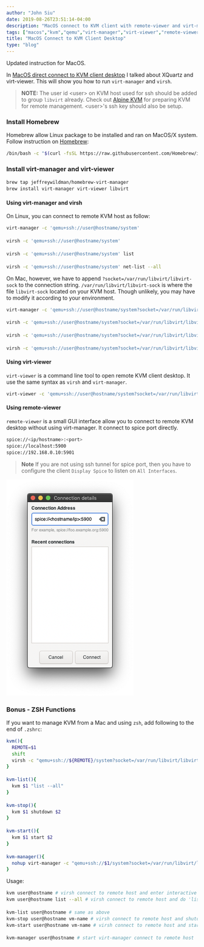 ```yaml
---
author: "John Siu"
date: 2019-08-26T23:51:14-04:00
description: "MacOS connect to KVM client with remote-viewer and virt-manager."
tags: ["macos","kvm","qemu","virt-manager","virt-viewer","remote-viewer","zsh","how-to","command-line"]
title: "MacOS Connect to KVM Client Desktop"
type: "blog"
---
```

Updated instruction for MacOS.
<!--more-->

In [MacOS direct connect to KVM client desktop](/blog/macos-kvm-remote-viewer/) I talked about XQuartz and virt-viewer. This will show you how to run `virt-manager` and `virsh`.

> **NOTE:** The user id \<user\> on KVM host used for ssh should be added to group `libvirt` already. Check out [Alpine KVM](/blog/alpine-kvm/) for preparing KVM for remote management. \<user\>'s ssh key should also be setup.

### Install Homebrew

Homebrew allow Linux package to be installed and ran on MacOS/X system. Follow instruction on [Homebrew](//brew.sh):

```sh
/bin/bash -c "$(curl -fsSL https://raw.githubusercontent.com/Homebrew/install/master/install.sh)"
```

### Install virt-manager and virt-viewer

```sh
brew tap jeffreywildman/homebrew-virt-manager
brew install virt-manager virt-viewer libvirt
```

#### Using virt-manager and virsh

On Linux, you can connect to remote KVM host as follow:

```sh
virt-manager -c 'qemu+ssh://user@hostname/system'

virsh -c 'qemu+ssh://user@hostname/system'

virsh -c 'qemu+ssh://user@hostname/system' list

virsh -c 'qemu+ssh://user@hostname/system' net-list --all
```

On Mac, however, we have to append `?socket=/var/run/libvirt/libvirt-sock` to the connection string. `/var/run/libvirt/libvirt-sock` is where the file `libvirt-sock` located on your KVM host. Though unlikely, you may have to modify it according to your environment.

```sh
virt-manager -c 'qemu+ssh://user@hostname/system?socket=/var/run/libvirt/libvirt-sock'

virsh -c 'qemu+ssh://user@hostname/system?socket=/var/run/libvirt/libvirt-sock'

virsh -c 'qemu+ssh://user@hostname/system?socket=/var/run/libvirt/libvirt-sock' list

virsh -c 'qemu+ssh://user@hostname/system?socket=/var/run/libvirt/libvirt-sock' net-list --all
```

#### Using virt-viewer

`virt-viewer` is a command line tool to open remote KVM client desktop. It use the same syntax as `virsh` and `virt-manager`.

```sh
virt-viewer -c 'qemu+ssh://user@hostname/system?socket=/var/run/libvirt/libvirt-sock' <vm-name>
```

#### Using remote-viewer

`remote-viewer` is a small GUI interface allow you to connect to remote KVM desktop without using virt-manager. It connect to spice port directly.

```sh
spice://<ip/hostname>:<port>
spice://localhost:5900
spice://192.168.0.10:5901
```

> **Note** If you are not using ssh tunnel for spice port, then you have to configure the client `Display Spice` to listen on `All Interfaces`.

![remote-viewer](//raw.githubusercontent.com/J-Siu/johnsiu.com/master/static/img/remote-viewer.png)

### Bonus - ZSH Functions

If you want to manage KVM from a Mac and using `zsh`, add following to the end of `.zshrc`:

```zsh
kvm(){
  REMOTE=$1
  shift
  virsh -c "qemu+ssh://${REMOTE}/system?socket=/var/run/libvirt/libvirt-sock" $@
}

kvm-list(){
  kvm $1 "list --all"
}

kvm-stop(){
  kvm $1 shutdown $2
}

kvm-start(){
  kvm $1 start $2
}

kvm-manager(){
  nohup virt-manager -c "qemu+ssh://$1/system?socket=/var/run/libvirt/libvirt-sock" &
}
```

Usage:

```zsh
kvm user@hostname # virsh connect to remote host and enter interactive mode
kvm user@hostname list --all # virsh connect to remote host and do 'list --all'

kvm-list user@hostname # same as above
kvm-stop user@hostname vm-name # virsh connect to remote host and shutdown vm-name
kvm-start user@hostname vm-name # virsh connect to remote host and start vm-name

kvm-manager user@hostname # start virt-manager connect to remote host
```
